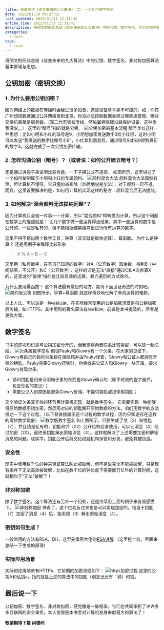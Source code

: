```yaml
---
title: 简单总结《改变未来的九大算法》（二）——公钥与数字签名
date: 2022/01/10 09:27:01
last_updated: 2022/01/11 12:31:41
online_time: 2022/01/11 12:31:41
description: 用图文的形式总结《改变未来的九大算法》中的公钥、数字签名、非对称加密算法基本原理与思想。
categories:
  - tech
tags:
  - read
---
```


用图文的形式总结《改变未来的九大算法》中的公钥、数字签名、非对称加密算法基本原理与思想。

<!-- more -->

## 公钥加密（密钥交换）
### 1. 为什么要用公钥加密？
因为网络上的数据在传播时会经过很多设备，这些设备基本是不可控的，如：你在广州想把数据通过公共网络发到北京，你没办法控制数据会经过哪些运营商、哪些交换机甚至是服务器。（富二代有钱拉专线，然后雇佣保镖沿路保护设备，这种当我没说。。）
这里的“暗号”指的就是公钥。
![公钥加密的基本流程](https://yrw-blog.oss-cn-shenzhen.aliyuncs.com/article-img/20220109/0e717406-cc53-4d44-880b-d55e9da1ef2a--公钥加密的基本流程.jpeg "公钥加密的基本流程")
暗号类似这样一种思想：比如小明和小红的暗号是9，小明想加密发送数字3给小红但，这时小明可以发送“我发送的数字比暗号小6”，小红拿到消息后，通过暗号9减去6得到真正的数字3。这就完成了一次公钥加密传输。

### 2. 怎样沟通公钥（暗号）？（或者说：如何公开建立暗号？）
还是通过讲段子来说明比较合适，一下子摆公式不道德。
如图所示，这里讲述了一个如何秘制属于小明和小红的专属颜料。
![颜料混合大法](https://yrw-blog.oss-cn-shenzhen.aliyuncs.com/article-img/20220109/67222415-95f2-4867-bef8-95cfc6c9c927--颜料混合大法.jpeg "颜料混合大法")
颜料混合大法固然有理，但计算机不懂呀，它只懂加减乘除（准确地说是加法），对于颜料一窍不通。而且，这里首要解决的是，如何用计算机实现这样的秘方：颜料混合后无法提纯。

### 3. 如何解决“混合颜料无法提纯问题”？
因为计算机只会做一件事——计算，所以“混合颜料”得转换为计算，所以这个问题在数学上的描述就是：
让几个数字做一些运算得出结果，其中一些运算的数字是公开的，一些是私有的，但不能根据结果推导出进行所有运算的数字。

这里不得不祭出两个数学工具：钟算（其实就是取余运算）、幂函数。
为什么是钟算？
还是用例子来解释比较形象
> X % A = B -- C

这里用（私有数字，只有自己知道的数字）对A（公开数字）取余数，得到B（中间结果，不公开）和C（公开数字），这样的话是无法“直接”通过C和A去推算X的，这里说的“直接”指的是比较高效的运算，暴力遍历的方式除外。

为什么要用幂函数？
这个算法最有意思的地方，期待下面见证奇迹的时刻吧。
![简约版公钥](https://yrw-blog.oss-cn-shenzhen.aliyuncs.com/article-img/20220109/2502e299-f659-4683-a941-87341ec75240--简约版公钥.jpeg "简约版公钥")
如图所示，钟算+幂函数 就这样奇妙地化解了单向运算的难题。

以上方法，可以说是一种`密钥交换`，在实际经常使用的公钥加密场景是将公钥加密后传输，如HTTPS。其中用到的著名算法有`RSA`和`DH`，前者是本书提及的，后者是更优方案。

## 数字签名
书中的这块知识是与公钥加密分开的，但我觉得两者联系比较紧密，可以放一起总结。
![欠条版数字签名](https://yrw-blog.oss-cn-shenzhen.aliyuncs.com/article-img/20220111/5abdb435-36f9-45be-880e-cf3e474b4b9a--欠条版数字签名.jpeg "欠条版数字签名")
假设Pauky和Glowry有一个欠条，在大家的见证下，Glowry用自己的锁将欠条锁在保险箱并由Pauky保管，Glowry和公证人都拥有开锁的钥匙。Pauky需要Glowry还钱时，他会找来公证人和Glowry一块开箱，要求Glowry兑现欠条。
- 锁和钥匙是用来证明箱子里的东西是Glowry确认的（即平时说的签字画押，也是签名的意思）；
- 需要公证人的原因是避免Glowry反悔，不提供钥匙或提供假钥匙；

这个验证欠条真实性的环节用计算机实现，就是数字签名。
它需要实现一种能够将原始数据用锁加密，然后用对应的钥匙解开原始数据的方法。咱们用数字的方法描述一下这个过程。（以下将直接展示这个过程的数学过程，因为只知道存在这样的奇妙数学现象）
![数学版数字签名](https://yrw-blog.oss-cn-shenzhen.aliyuncs.com/article-img/20220111/4ec55b20-2539-490f-a228-0901eb675b98--数学版数字签名.jpeg "数学版数字签名")
如上图所示，只要生成了锁（3）和钥匙（7），并且锁是私有的，钥匙和钟（22）公开给校验者使用，可以让消息（4）经过加密（20），最终用钥匙解出原始消息（4）。这样就解决了上述需要加密和解密消息的问题。现实中，钥匙公开后将交给权威机构保管和分发，避免其被伪造。

### 安全性
现实中使用数千位的钟来保证算法防止被破解，但不是说完全不能被破解，只是现有条件下无法高效被破解，比如在数千位的钟长度下需要数万亿年的计算时间，这就相当于“无法”破解了！

### 非对称加密
除了数字签名，这个算法还有另外一个用处，还是继续用上面的例子来直观感受下。
![非对称加密](https://yrw-blog.oss-cn-shenzhen.aliyuncs.com/article-img/20220111/39f75ccc-483f-4373-9b66-5e2102644727--非对称加密.jpeg "非对称加密")
神奇了，这个过程反过来也是可以实现加密的。相当于钥匙（7）加密了消息（4）后，能用锁（3）解出原始消息（4）。

### 密钥如何生成？
一般常用的方法有RSA、DH，这里先借用大佬的[RSA讲解](https://www.ruanyifeng.com/blog/2013/06/rsa_algorithm_part_one.html)
（这里挖个坑，后面来总结一下生成的原理）

### 实际应用场景
实际的应用场景有HTTPs，它前期的加密流程如下：
![https加密过程](https://yrw-blog.oss-cn-shenzhen.aliyuncs.com/article-img/20220111/9c0b2ca7-5fa9-44f2-b1ee-a33551aa80ba--https加密.jpeg "https加密过程")
这里的公钥A和私钥a，指的就是上述的算法中的钥匙（别忘记还有：钟）和锁。

## 最后说一下
公钥加密、数字签名、非对称加密，感觉像是一脉相承。它们也共同承担了许许多多互联网的安全重担，本人觉得是本书里对计算机发展奉献最大的算法了！

**敬请期待下篇 纠错码**

